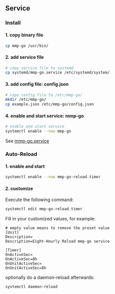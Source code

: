 ## Service

### Install

#### 1. copy binary file

```bash
cp mmp-go /usr/bin/
```

#### 2. add service file

```bash
# copy service file to systemd
cp systemd/mmp-go.service /etc/systemd/system/
```

#### 3. add config file: config.json

```bash
# copy config file to /etc/mmp-go/
mkdir /etc/mmp-go/
cp example.json /etc/mmp-go/config.json
```

#### 4. enable and start service: mmp-go

```bash
# enable and start service
systemctl enable --now mmp-go
```

See [mmp-go.service](mmp-go.service)

### Auto-Reload
#### 1. enable and start
```bash
systemctl enable --now mmp-go-reload.timer
```

#### 2. customize
Execute the following command:
```bash
systemctl edit mmp-go-reload.timer
```

Fill in your customized values, for example:
```
# empty value means to remove the preset value
[Unit]
Description=
Description=Eight-Hourly Reload mmp-go service 

[Timer]
OnActiveSec=
OnActiveSec=8h
OnUnitActiveSec=
OnUnitActiveSec=8h
```

optionally do a daemon-reload afterwards:
```bash
systemctl daemon-reload
```
